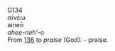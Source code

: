 <body>
  <p>G134<br>  αἰνέω  <br> aineō  <br><i>ahee-neh‘-o </i><br>From <a href="g0136.htm">136</a>  to <i>praise</i> (God): - praise.<br></p>
 </body>